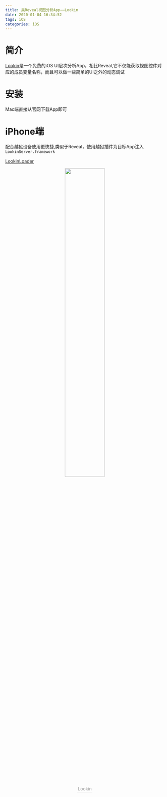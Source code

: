 ```yaml
---
title: 类Reveal视图分析App——Lookin
date: 2020-01-04 16:34:52
tags: iOS
categories: iOS
---
```


# 简介
[Lookin](https://lookin.work/)是一个免费的iOS UI层次分析App，相比Reveal,它不仅能获取视图控件对应的成员变量名称，而且可以做一些简单的UI之外的动态调试

# 安装
Mac端直接从官网下载App即可

# iPhone端
配合越狱设备使用更快捷,类似于Reveal，使用越狱插件为目标App注入`LookinServer.framework`

[LookinLoader](https://github.com/creantan/LookinLoader)

<div align=center> 	<img src="https://kinkenyuen.oss-cn-shenzhen.aliyuncs.com/images/Lookin.jpg" width=50% /> 	<br> 	<div style="color:orange; border-bottom: 1px solid #d9d9d9;     	display: inline-block;     	color: #999;     	padding: 2px;">Lookin</div> </div>